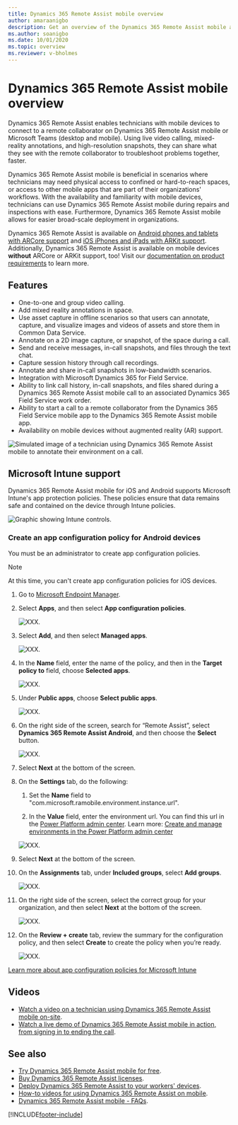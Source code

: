 ```yaml
---
title: Dynamics 365 Remote Assist mobile overview
author: amaraanigbo
description: Get an overview of the Dynamics 365 Remote Assist mobile app capabilities.
ms.author: soanigbo
ms.date: 10/01/2020
ms.topic: overview
ms.reviewer: v-bholmes
---
```


# Dynamics 365 Remote Assist mobile overview



Dynamics 365 Remote Assist enables technicians with mobile devices to connect to a remote collaborator on Dynamics 365 Remote Assist mobile or Microsoft Teams (desktop and mobile). Using live video calling, mixed-reality annotations, and high-resolution snapshots, they can share what they see with the remote collaborator to troubleshoot problems together, faster.

Dynamics 365 Remote Assist mobile is beneficial in scenarios where technicians may need physical access to confined or hard-to-reach spaces, or access to other mobile apps that are part of their organizations' workflows. With the availability and familiarity with mobile devices, technicians can use Dynamics 365 Remote Assist mobile during repairs and inspections with ease. Furthermore, Dynamics 365 Remote Assist mobile allows for easier broad-scale deployment in organizations.

Dynamics 365 Remote Assist is available on [Android phones and tablets with ARCore support](https://developers.google.com/ar/discover/supported-devices) and [iOS iPhones and iPads with ARKit support](https://developers.google.com/ar/discover/supported-devices#ios). Additionally, Dynamics 365 Remote Assist is available on mobile devices **without** ARCore or ARKit support, too! Visit our [documentation on product requirements](../requirements.md) to learn more.

## Features

- One-to-one and group video calling.
- Add mixed reality annotations in space.
- Use asset capture in offline scenarios so that users can annotate, capture, and visualize images and videos of assets and store them in Common Data Service. 
- Annotate on a 2D image capture, or snapshot, of the space during a call.
- Send and receive messages, in-call snapshots, and files through the text chat.
- Capture session history through call recordings.
- Annotate and share in-call snapshots in low-bandwidth scenarios.
- Integration with Microsoft Dynamics 365 for Field Service.
- Ability to link call history, in-call snapshots, and files shared during a Dynamics 365 Remote Assist mobile call to an associated Dynamics 365 Field Service work order.
- Ability to start a call to a remote collaborator from the Dynamics 365 Field Service mobile app to the Dynamics 365 Remote Assist mobile app.
- Availability on mobile devices without augmented reality (AR) support.

![Simulated image of a technician using Dynamics 365 Remote Assist mobile to annotate their environment on a call.](./media/ram-overview.png "Dynamics 365 Remote Assist mobile Overview")

## Microsoft Intune support

Dynamics 365 Remote Assist mobile for iOS and Android supports Microsoft Intune's app protection policies. These policies ensure that data remains safe and contained on the device through Intune policies.  

![Graphic showing Intune controls.](./media/RAM_IntuneControls.png)

### Create an app configuration policy for Android devices

You must be an administrator to create app configuration policies.

> [!NOTE]
> At this time, you can't create app configuration policies for iOS devices.

1. Go to [Microsoft Endpoint Manager](https://endpoint.microsoft.com/). 

2. Select **Apps**, and then select **App configuration policies**. 

    ![XXX.](./media/intune-1.jpg)

3. Select **Add**, and then select **Managed apps**. 

    ![XXX.](./media/intune-2.jpg)

4. In the **Name** field, enter the name of the policy, and then in the **Target policy to** field, choose **Selected apps**.  

    ![XXX.](./media/intune-3.jpg) 
    
5. Under **Public apps**, choose **Select public apps**. 

    ![XXX.](./media/intune-4.jpg)
    
7. On the right side of the screen, search for “Remote Assist”, select **Dynamics 365 Remote Assist Android**, and then choose the **Select** button. 

    ![XXX.](./media/intune-5.jpg)
    
8. Select **Next** at the bottom of the screen. 

9. On the **Settings** tab, do the following:

    1. Set the **Name** field to "com.microsoft.ramobile.environment.instance.url". 

    2. In the **Value** field, enter the environment url. You can find this url in the [Power Platform admin center](https://admin.powerplatform.microsoft.com). Learn more: [Create and manage environments in the Power Platform admin center](https://docs.microsoft.com/power-platform/admin/create-environment)

    ![XXX.](./media/intune-6.jpg)
    
9. Select **Next** at the bottom of the screen.

10. On the **Assignments** tab, under **Included groups**, select **Add groups**.

    ![XXX.](./media/intune-7.jpg)

11. On the right side of the screen, select the correct group for your organization, and then select **Next** at the bottom of the screen.

       ![XXX.](media/intune-8.jpg)
       
12. On the **Review + create** tab, review the summary for the configuration policy, and then select **Create** to create the policy when you’re ready.

    ![XXX.](./media/intune-9.jpg)
    
[Learn more about app configuration policies for Microsoft Intune](https://docs.microsoft.com/mem/intune/apps/app-configuration-policies-overview)

## Videos

- [Watch a video on a technician using Dynamics 365 Remote Assist mobile on-site](https://www.youtube.com/watch?v=J-C6GE2gFYw&t=27s).
- [Watch a live demo of Dynamics 365 Remote Assist mobile in action, from signing in to ending the call](https://www.youtube.com/watch?v=DQJWsCDNpb4&t=1s).

## See also

- [Try Dynamics 365 Remote Assist mobile for free](../try-remote-assist.md).
- [Buy Dynamics 365 Remote Assist licenses](../buy-remote-assist.md).
- [Deploy Dynamics 365 Remote Assist to your workers' devices](../deploy-remote-assist.md).
- [How-to videos for using Dynamics 365 Remote Assist on mobile](../videos.md).
- [Dynamics 365 Remote Assist mobile - FAQs](/dynamics365/mixed-reality/remote-assist/faq#using-remote-assist-on-mobile).


[!INCLUDE[footer-include](../../includes/footer-banner.md)]
